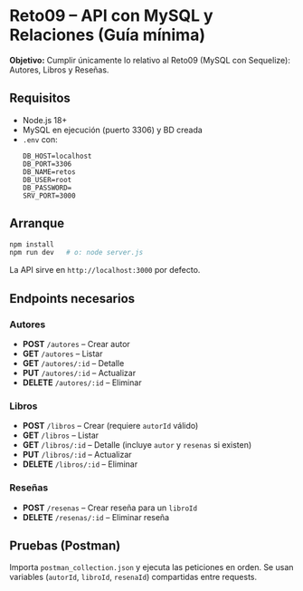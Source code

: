 # Reto09 – API con MySQL y Relaciones (Guía mínima)
**Objetivo:** Cumplir únicamente lo relativo al Reto09 (MySQL con Sequelize): Autores, Libros y Reseñas.

## Requisitos
- Node.js 18+
- MySQL en ejecución (puerto 3306) y BD creada
- `.env` con:
  ```env
  DB_HOST=localhost
  DB_PORT=3306
  DB_NAME=retos
  DB_USER=root
  DB_PASSWORD=
  SRV_PORT=3000
  ```

## Arranque
```bash
npm install
npm run dev   # o: node server.js
```
La API sirve en `http://localhost:3000` por defecto.

## Endpoints necesarios
### Autores
- **POST** `/autores` – Crear autor
- **GET** `/autores` – Listar
- **GET** `/autores/:id` – Detalle
- **PUT** `/autores/:id` – Actualizar
- **DELETE** `/autores/:id` – Eliminar

### Libros
- **POST** `/libros` – Crear (requiere `autorId` válido)
- **GET** `/libros` – Listar
- **GET** `/libros/:id` – Detalle (incluye `autor` y `resenas` si existen)
- **PUT** `/libros/:id` – Actualizar
- **DELETE** `/libros/:id` – Eliminar

### Reseñas
- **POST** `/resenas` – Crear reseña para un `libroId`
- **DELETE** `/resenas/:id` – Eliminar reseña

## Pruebas (Postman)
Importa `postman_collection.json` y ejecuta las peticiones en orden. Se usan variables (`autorId`, `libroId`, `resenaId`) compartidas entre requests.
